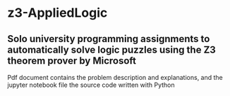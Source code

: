 # z3-AppliedLogic
## Solo university programming assignments to automatically solve logic puzzles using the Z3 theorem prover by Microsoft
Pdf document contains the problem description and explanations, and the jupyter notebook file the source code written with Python